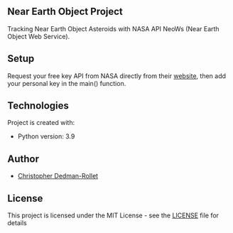 ## Near Earth Object Project
Tracking Near Earth Object Asteroids with NASA API NeoWs (Near Earth Object Web Service).

## Setup
Request your free key API from NASA directly from their [website](https://api.nasa.gov/), then add your personal key in the main() function.

## Technologies
Project is created with:
* Python version: 3.9

## Author
   * [Christopher Dedman-Rollet](https://twitter.com/DedmanRollet)
   
## License
This project is licensed under the MIT License - see the [LICENSE](/LICENSE) file for details
